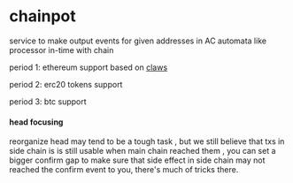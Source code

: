 # chainpot
service to make output events for given addresses in AC automata like processor in-time with chain

period 1:
ethereum support based on [claws](https://github.com/fadeAce/claws)

period 2:
erc20 tokens support

period 3:
btc support


#### head focusing

reorganize head may tend to be a tough task , but we still believe that txs in side chain is 
is still usable when main chain reached them , you can set a bigger confirm gap to make sure
that side effect in side chain may not reached the confirm event to you, there's much of 
tricks there.